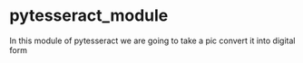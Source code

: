# pytesseract_module
 In this module of pytesseract we are going to take a pic convert it into digital form
